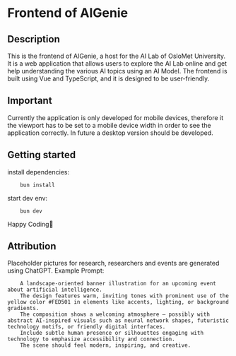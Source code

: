 # Frontend of AIGenie

## Description
This is the frontend of AIGenie, a host for the AI Lab of OsloMet University. 
It is a web application that allows users to explore the AI Lab online and get help understanding the various AI topics using an AI Model. 
The frontend is built using Vue and TypeScript, and it is designed to be user-friendly.

## Important
Currently the application is only developed for mobile devices, therefore it the viewport has to be set to a mobile device width in order to see the application correctly.
In future a desktop version should be developed.

## Getting started

install dependencies:
```
    bun install
```

start dev env:
```
    bun dev
```

Happy Coding🌻

## Attribution
Placeholder pictures for research, researchers and events are generated using ChatGPT. Example Prompt:
```
    A landscape-oriented banner illustration for an upcoming event about artificial intelligence. 
    The design features warm, inviting tones with prominent use of the yellow color #FED501 in elements like accents, lighting, or background gradients. 
    The composition shows a welcoming atmosphere — possibly with abstract AI-inspired visuals such as neural network shapes, futuristic technology motifs, or friendly digital interfaces. 
    Include subtle human presence or silhouettes engaging with technology to emphasize accessibility and connection. 
    The scene should feel modern, inspiring, and creative.
```
